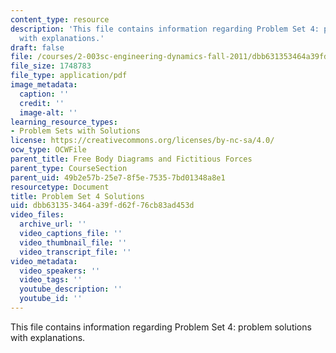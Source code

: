 ```yaml
---
content_type: resource
description: 'This file contains information regarding Problem Set 4: problem solutions
  with explanations.'
draft: false
file: /courses/2-003sc-engineering-dynamics-fall-2011/dbb631353464a39fd62f76cb83ad453d_MIT2_003SCF11_pset4_sol.pdf
file_size: 1748783
file_type: application/pdf
image_metadata:
  caption: ''
  credit: ''
  image-alt: ''
learning_resource_types:
- Problem Sets with Solutions
license: https://creativecommons.org/licenses/by-nc-sa/4.0/
ocw_type: OCWFile
parent_title: Free Body Diagrams and Fictitious Forces
parent_type: CourseSection
parent_uid: 49b2e57b-25e7-8f5e-7535-7bd01348a8e1
resourcetype: Document
title: Problem Set 4 Solutions
uid: dbb63135-3464-a39f-d62f-76cb83ad453d
video_files:
  archive_url: ''
  video_captions_file: ''
  video_thumbnail_file: ''
  video_transcript_file: ''
video_metadata:
  video_speakers: ''
  video_tags: ''
  youtube_description: ''
  youtube_id: ''
---
```

This file contains information regarding Problem Set 4: problem solutions with explanations.
